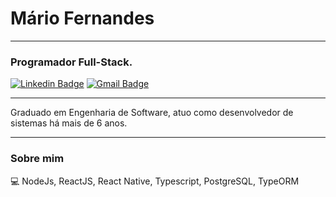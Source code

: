# Mário Fernandes

---

### Programador Full-Stack.
[![Linkedin Badge](https://img.shields.io/badge/-MárioFernandes-blue?style=flat-square&logo=Linkedin&logoColor=white&link=https://www.linkedin.com/in/mario-fernandes-dev/)](https://www.linkedin.com/in/mario-fernandes-dev/)
[![Gmail Badge](https://img.shields.io/badge/-mariobmf02@gmail.com-c14438?style=flat-square&logo=Gmail&logoColor=white&link=mailto:mariobmf02@gmail.com)](mailto:mariobmf02@gmail.com)

---

Graduado em Engenharia de Software, atuo como desenvolvedor de sistemas há mais de 6 anos.

---

### Sobre mim

💻 NodeJs, ReactJS, React Native, Typescript, PostgreSQL, TypeORM
